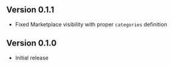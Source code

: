 ## Version 0.1.1

* Fixed Marketplace visibility with proper `categories` definition

## Version 0.1.0

* Initial release
